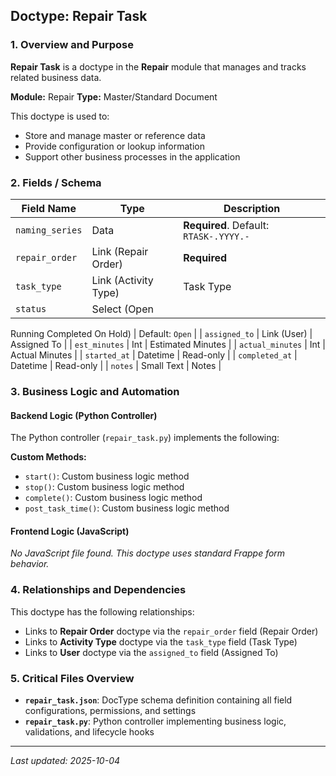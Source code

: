 ## Doctype: Repair Task

### 1. Overview and Purpose

**Repair Task** is a doctype in the **Repair** module that manages and tracks related business data.

**Module:** Repair
**Type:** Master/Standard Document

This doctype is used to:
- Store and manage master or reference data
- Provide configuration or lookup information
- Support other business processes in the application

### 2. Fields / Schema

| Field Name | Type | Description |
|------------|------|-------------|
| `naming_series` | Data | **Required**. Default: `RTASK-.YYYY.-` |
| `repair_order` | Link (Repair Order) | **Required** |
| `task_type` | Link (Activity Type) | Task Type |
| `status` | Select (Open
Running
Completed
On Hold) | Default: `Open` |
| `assigned_to` | Link (User) | Assigned To |
| `est_minutes` | Int | Estimated Minutes |
| `actual_minutes` | Int | Actual Minutes |
| `started_at` | Datetime | Read-only |
| `completed_at` | Datetime | Read-only |
| `notes` | Small Text | Notes |

### 3. Business Logic and Automation

#### Backend Logic (Python Controller)

The Python controller (`repair_task.py`) implements the following:

**Custom Methods:**
- `start()`: Custom business logic method
- `stop()`: Custom business logic method
- `complete()`: Custom business logic method
- `post_task_time()`: Custom business logic method

#### Frontend Logic (JavaScript)

*No JavaScript file found. This doctype uses standard Frappe form behavior.*

### 4. Relationships and Dependencies

This doctype has the following relationships:

- Links to **Repair Order** doctype via the `repair_order` field (Repair Order)
- Links to **Activity Type** doctype via the `task_type` field (Task Type)
- Links to **User** doctype via the `assigned_to` field (Assigned To)

### 5. Critical Files Overview

- **`repair_task.json`**: DocType schema definition containing all field configurations, permissions, and settings
- **`repair_task.py`**: Python controller implementing business logic, validations, and lifecycle hooks

---

*Last updated: 2025-10-04*
